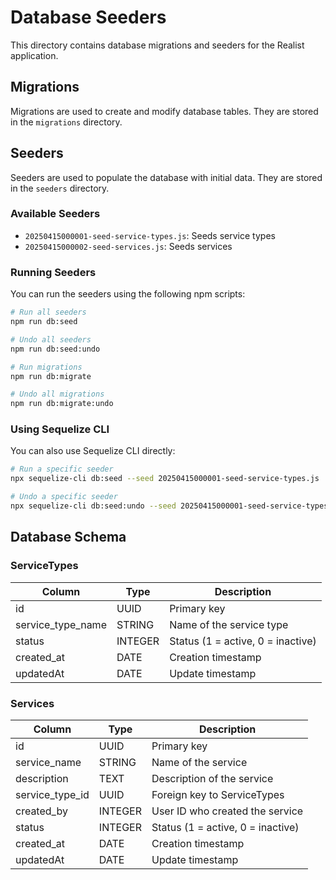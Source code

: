 # Database Seeders

This directory contains database migrations and seeders for the Realist application.

## Migrations

Migrations are used to create and modify database tables. They are stored in the `migrations` directory.

## Seeders

Seeders are used to populate the database with initial data. They are stored in the `seeders` directory.

### Available Seeders

- `20250415000001-seed-service-types.js`: Seeds service types
- `20250415000002-seed-services.js`: Seeds services

### Running Seeders

You can run the seeders using the following npm scripts:

```bash
# Run all seeders
npm run db:seed

# Undo all seeders
npm run db:seed:undo

# Run migrations
npm run db:migrate

# Undo all migrations
npm run db:migrate:undo
```

### Using Sequelize CLI

You can also use Sequelize CLI directly:

```bash
# Run a specific seeder
npx sequelize-cli db:seed --seed 20250415000001-seed-service-types.js

# Undo a specific seeder
npx sequelize-cli db:seed:undo --seed 20250415000001-seed-service-types.js
```

## Database Schema

### ServiceTypes

| Column | Type | Description |
|--------|------|-------------|
| id | UUID | Primary key |
| service_type_name | STRING | Name of the service type |
| status | INTEGER | Status (1 = active, 0 = inactive) |
| created_at | DATE | Creation timestamp |
| updatedAt | DATE | Update timestamp |

### Services

| Column | Type | Description |
|--------|------|-------------|
| id | UUID | Primary key |
| service_name | STRING | Name of the service |
| description | TEXT | Description of the service |
| service_type_id | UUID | Foreign key to ServiceTypes |
| created_by | INTEGER | User ID who created the service |
| status | INTEGER | Status (1 = active, 0 = inactive) |
| created_at | DATE | Creation timestamp |
| updatedAt | DATE | Update timestamp | 